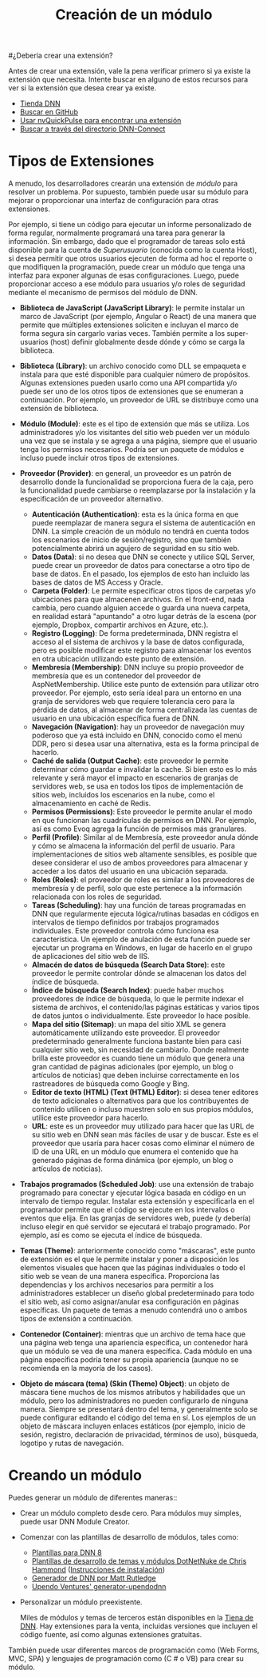 ﻿---
uid: developers-extensions-overview
locale: es
title: Creación de un módulo 
dnnversion: 09.02.00
related-topics: dnn-manifest-schema,module-features,module-architecture,about-evs
links: ["[DNN Module APIs](https://www.dnnsoftware.com/dnn-api/)","[DNN 8 API Reference](https://www.dnnsoftware.com/dnn-api/)","[DNN Wiki: Module Development](https://www.dnnsoftware.com/wiki/module-development/)","[DNN Community Blog: Module Development series by Clinton Patterson](https://www.dnnsoftware.com/community-blog/cid/155064/module-development-for-non-developers-skinners-dnn-beginners--blog-series-intro/)","[Using the new Module Development Templates for DotNetNuke 7 by Chris Hammond](https://www.chrishammond.com/blog/itemid/2616/using-the-new-module-development-templates-for-dot/)"]
---

#¿Debería crear una extensión?

Antes de crear una extensión, vale la pena verificar primero si ya existe la extensión que necesita. Intente buscar en alguno de estos recursos para ver si la extensión que desea crear ya existe.

* [Tienda DNN](https://store.dnnsoftware.com/)
* [Buscar en GitHub](https://github.com/search?q=dnn)
* [Usar nvQuickPulse para encontrar una extensión](https://github.com/nvisionative/nvQuickPulse/blob/master/README.md)
* [Buscar a través del directorio DNN-Connect](https://www.dnn-connect.org/community/community-extensions)

# Tipos de Extensiones

A menudo, los desarrolladores crearán una extensión de _módulo_ para resolver un problema. Por supuesto, también puede usar su módulo para mejorar o proporcionar una interfaz de configuración para otras extensiones.

Por ejemplo, si tiene un código para ejecutar un informe personalizado de forma regular, normalmente programará una tarea para generar la información. Sin embargo, dado que el programador de tareas solo está disponible para la cuenta de _Superusuario_ (conocida como la cuenta Host), si desea permitir que otros usuarios ejecuten de forma ad hoc el reporte o que modifiquen la programación, puede crear un módulo que tenga una interfaz para exponer algunas de esas configuraciones. Luego, puede proporcionar acceso a ese módulo para usuarios y/o roles de seguridad mediante el mecanismo de permisos del módulo de DNN.

- **Biblioteca de JavaScript (JavaScript Library)**: le permite instalar un marco de JavaScript (por ejemplo, Angular o React) de una manera que permite que múltiples extensiones soliciten e incluyan el marco de forma segura sin cargarlo varias veces. También permite a los super-usuarios (host) definir globalmente desde dónde y cómo se carga la biblioteca.
- **Biblioteca (Library)**: un archivo conocido como DLL se empaqueta e instala para que esté disponible para cualquier número de propósitos. Algunas extensiones pueden usarlo como una API compartida y/o puede ser uno de los otros tipos de extensiones que se enumeran a continuación. Por ejemplo, un proveedor de URL se distribuye como una extensión de biblioteca.
- **Módulo (Module)**: este es el tipo de extensión que más se utiliza. Los administradores y/o los visitantes del sitio web pueden ver un módulo una vez que se instala y se agrega a una página, siempre que el usuario tenga los permisos necesarios. Podría ser un paquete de módulos e incluso puede incluir otros tipos de extensiones.
- **Proveedor (Provider)**: en general, un proveedor es un patrón de desarrollo donde la funcionalidad se proporciona fuera de la caja, pero la funcionalidad puede cambiarse o reemplazarse por la instalación y la especificación de un proveedor alternativo.
  - **Autenticación (Authentication)**: esta es la única forma en que puede reemplazar de manera segura el sistema de autenticación en DNN. La simple creación de un módulo no tendrá en cuenta todos los escenarios de inicio de sesión/registro, sino que también potencialmente abrirá un agujero de seguridad en su sitio web.
  - **Datos (Data)**: si no desea que DNN se conecte y utilice SQL Server, puede crear un proveedor de datos para conectarse a otro tipo de base de datos. En el pasado, los ejemplos de esto han incluido las bases de datos de MS Access y Oracle.
  - **Carpeta (Folder)**: Le permite especificar otros tipos de carpetas y/o ubicaciones para que almacenen archivos. En el front-end, nada cambia, pero cuando alguien accede o guarda una nueva carpeta, en realidad estará "apuntando" a otro lugar detrás de la escena (por ejemplo, Dropbox, compartir archivos en Azure, etc.).
  - **Registro (Logging)**: De forma predeterminada, DNN registra el acceso al el sistema de archivos y la base de datos configurada, pero es posible modificar este registro para almacenar los eventos en otra ubicación utilizando este punto de extensión.
  - **Membresía (Membership)**: DNN incluye su propio proveedor de membresía que es un contenedor del proveedor de AspNetMembership. Utilice este punto de extensión para utilizar otro proveedor. Por ejemplo, esto sería ideal para un entorno en una granja de servidores web que requiere tolerancia cero para la pérdida de datos, al almacenar de forma centralizada las cuentas de usuario en una ubicación específica fuera de DNN.
  - **Navegación (Navigation)**: hay un proveedor de navegación muy poderoso que ya está incluido en DNN, conocido como el menú DDR, pero si desea usar una alternativa, esta es la forma principal de hacerlo.
  - **Caché de salida (Output Cache)**: este proveedor le permite determinar cómo guardar e invalidar la cache. Si bien esto es lo más relevante y será mayor el impacto en escenarios de granjas de servidores web, se usa en todos los tipos de implementación de sitios web, incluidos los escenarios en la nube, como el almacenamiento en caché de Redis.
  - **Permisos (Permissions)**: Este proveedor le permite anular el modo en que funcionan las cuadrículas de permisos en DNN. Por ejemplo, así es como Evoq agrega la función de permisos más granulares.
  - **Perfil (Profile)**: Similar al de Membresía, este proveedor anula dónde y cómo se almacena la información del perfil de usuario. Para implementaciones de sitios web altamente sensibles, es posible que desee considerar el uso de ambos proveedores para almacenar y acceder a los datos del usuario en una ubicación separada.
  - **Roles (Roles)**: el proveedor de roles es similar a los proveedores de membresía y de perfil, solo que este pertenece a la información relacionada con los roles de seguridad.
  - **Tareas (Scheduling)**: hay una función de tareas programadas en DNN que regularmente ejecuta lógica/rutinas basadas en códigos en intervalos de tiempo definidos por trabajos programados individuales. Este proveedor controla cómo funciona esa característica. Un ejemplo de anulación de esta función puede ser ejecutar un programa en Windows, en lugar de hacerlo en el grupo de aplicaciones del sitio web de IIS.
  - **Almacén de datos de búsqueda (Search Data Store)**: este proveedor le permite controlar dónde se almacenan los datos del índice de búsqueda.
  - **Índice de búsqueda (Search Index)**: puede haber muchos proveedores de índice de búsqueda, lo que le permite indexar el sistema de archivos, el contenido/las páginas estáticas y varios tipos de datos juntos o individualmente. Este proveedor lo hace posible.
  - **Mapa del sitio (Sitemap)**: un mapa del sitio XML se genera automáticamente utilizando este proveedor. El proveedor predeterminado generalmente funciona bastante bien para casi cualquier sitio web, sin necesidad de cambiarlo. Donde realmente brilla este proveedor es cuando tiene un módulo que genera una gran cantidad de páginas adicionales (por ejemplo, un blog o artículos de noticias) que deben incluirse correctamente en los rastreadores de búsqueda como Google y Bing.
  - **Editor de texto (HTML) (Text (HTML) Editor)**: si desea tener editores de texto adicionales o alternativos para que los contribuyentes de contenido utilicen o incluso muestren solo en sus propios módulos, utilice este proveedor para hacerlo.
  - **URL**: este es un proveedor muy utilizado para hacer que las URL de su sitio web en DNN sean más fáciles de usar y de buscar. Este es el proveedor que usaría para hacer cosas como eliminar el número de ID de una URL en un módulo que enumera el contenido que ha generado páginas de forma dinámica (por ejemplo, un blog o artículos de noticias).

- **Trabajos programados (Scheduled Job)**: use una extensión de trabajo programado para conectar y ejecutar lógica basada en código en un intervalo de tiempo regular. Instalar esta extensión y especificarla en el programador permite que el código se ejecute en los intervalos o eventos que elija. En las granjas de servidores web, puede (y debería) incluso elegir en qué servidor se ejecutará el trabajo programado. Por ejemplo, así es como se ejecuta el índice de búsqueda.
- **Temas (Theme)**: anteriormente conocido como "máscaras", este punto de extensión es el que le permite instalar y poner a disposición los elementos visuales que hacen que las páginas individuales o todo el sitio web se vean de una manera específica. Proporciona las dependencias y los archivos necesarios para permitir a los administradores establecer un diseño global predeterminado para todo el sitio web, así como asignar/anular esa configuración en páginas específicas. Un paquete de temas a menudo contendrá uno o ambos tipos de extensión a continuación.
- **Contenedor (Container)**: mientras que un archivo de tema hace que una página web tenga una apariencia específica, un contenedor hará que un módulo se vea de una manera específica. Cada módulo en una página específica podría tener su propia apariencia (aunque no se recomienda en la mayoría de los casos).
- **Objeto de máscara (tema) (Skin (Theme) Object)**: un objeto de máscara tiene muchos de los mismos atributos y habilidades que un módulo, pero los administradores no pueden configurarlo de ninguna manera. Siempre se presentará dentro del tema, y generalmente solo se puede configurar editando el código del tema en sí. Los ejemplos de un objeto de máscara incluyen enlaces estáticos (por ejemplo, inicio de sesión, registro, declaración de privacidad, términos de uso), búsqueda, logotipo y rutas de navegación.

# Creando un módulo  

Puedes generar un módulo de diferentes maneras::

*   Crear un módulo completo desde cero. Para módulos muy simples, puede usar DNN Module Creator.
*   Comenzar con las plantillas de desarrollo de módulos, tales como:
    *   [Plantillas para DNN 8](https://github.com/dnnsoftware/DNN.Templates/releases/)
    *   [Plantillas de desarrollo de temas y módulos DotNetNuke de Chris Hammond](https://github.com/ChrisHammond/DNNTemplates/) ([Instrucciones de instalación](https://www.chrishammond.com/blog/itemid/2616/using-the-new-module-development-templates-for-dot/))
    *   [Generador de DNN por Matt Rutledge](https://github.com/mtrutledge/generator-dnn)
    *   [Upendo Ventures' generator-upendodnn](https://github.com/UpendoVentures/generator-upendodnn)
*   Personalizar un módulo preexistente.

    Miles de módulos y temas de terceros están disponibles en la [Tiena de DNN](https://store.dnnsoftware.com). Hay extensiones para la venta, incluidas versiones que incluyen el código fuente, así como algunas extensiones gratuitas.



También puede usar diferentes marcos de programación como (Web Forms, MVC, SPA) y lenguajes de programación como (C # o VB) para crear su módulo.

